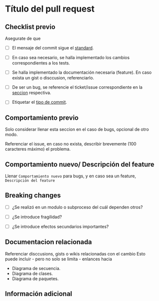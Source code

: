 # Título del pull request

## Checklist previo

Asegurate de que

- [ ] El mensaje del commit sigue el [standard](../CONTRIBUTING.md/#commit).

- [ ] En caso sea necesario, se halla implementado los cambios correspondientes a los tests.

- [ ] Se halla implementado la documentación necesaria (feature). En caso exista un gist o disccusion, referenciarlo.

- [ ] De ser un bug, se referencie el ticket/issue correspondiente en la [seccion](#comportamiento-previo) respectiva.

- [ ] Etiquetar el [tipo de commit](../CONTRIBUTING.md/#tipos-pr).

## Comportamiento previo

Solo considerar llenar esta seccion en el caso de bugs, opcional de otro modo.

Referenciar el issue, en caso no exista, describir brevemente (100 caracteres máximo) el problema.

## Comportamiento nuevo/ Descripción del feature

Llenar `Comportamiento nuevo` para bugs, y en caso sea un feature, `Descripción del feature`

## Breaking changes

- [ ] ¿Se realizó en un modulo o subproceso del cuál dependen otros?

- [ ] ¿Se introduce fragilidad?

- [ ] ¿Se introduce efectos secundarios importantes?

## Documentacion relacionada

Referenciar disccusions, gists o wikis relacionadas con el cambio
Esto puede incluir - pero no solo se limita - enlances hacia

- Diagrama de secuencia.
- Diagrama de clases.
- Diagrama de paquetes.

## Información adicional
